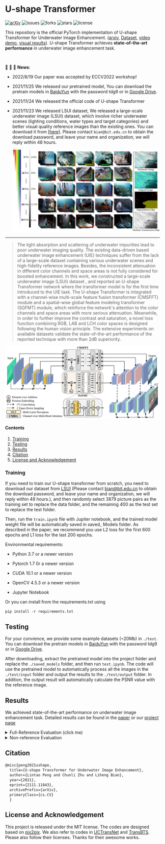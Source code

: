 # U-shape Transformer 

[![arXiv](https://img.shields.io/badge/arXiv-Paper-<COLOR>.svg)](https://arxiv.org/abs/2111.11843)
![issues](https://img.shields.io/github/issues/LintaoPeng/U-shape_Transformer)
![forks](https://img.shields.io/github/forks/LintaoPeng/U-shape_Transformer)
![stars](https://img.shields.io/github/stars/LintaoPeng/U-shape_Transformer)
![license](https://img.shields.io/github/license/LintaoPeng/U-shape_Transformer)

This repository is the official PyTorch implementation of U-shape Transformer  for Underwater Image Enhancement. ([arxiv](https://arxiv.org/abs/2111.11843), [Dataset](https://lintaopeng.github.io/_pages/UIE%20Project%20Page.html), [video demo](https://lintaopeng.github.io/_pages/UIE%20Project%20Page.html), [visual results](https://lintaopeng.github.io/_pages/UIE%20Project%20Page.html)). U-shape Transformer achieves **state-of-the-art performance** in underwater image enhancement task.

</br>



:rocket:  :rocket:  :rocket: **News**:

- 2022/8/19 Our paper was accepted by ECCV2022 workshop!
- 2021/11/25 We released our pretrained model, You can download the pretrain models in [BaiduYun](https://pan.baidu.com/s/1nxmlu_Qs8YNz0NqshNS_ZA) with the password tdg9 or in [Google Drive](https://drive.google.com/file/d/19a_kDJTT5S96kzwQntEMhSxAPYw4xY2P/view?usp=sharing
).  

- 2021/11/24  We released the official code of U-shape Transformer

- 2021/11/23  We released LSUI dataset, We released a large-scale underwater image (LSUI) dataset, which involve richer underwater scenes (lighting conditions, water types and target categories) and better visual quality reference images than the existing ones. You can download it from [[here\]](https://pan.baidu.com/s/1dqB_k6agorQBVVqCda0vjA). Please contact `bian@bit.edu.cn` to obtain the download password, and leave your name and organization, we will reply within 48 hours.

  ![avatar](./figs/data.png)

---

> The light absorption and scattering of underwater impurities lead to poor underwater imaging quality. The existing data-driven based underwater image enhancement (UIE) techniques suffer from the lack of a large-scale dataset containing various underwater scenes and high-fidelity reference images. Besides, the inconsistent attenuation in different color channels and space areas is not fully considered for boosted enhancement. In this work, we constructed a large-scale underwater image (LSUI) dataset
> , and reported an U-shape Transformer network where the transformer model is for the first time introduced to the UIE task. The U-shape Transformer is integrated with a channel-wise multi-scale feature fusion transformer (CMSFFT) module and a spatial-wise global feature modeling transformer (SGFMT) module, which reinforce the network's attention to the color channels and space areas with more serious attenuation. Meanwhile, in order to further improve the contrast and saturation, a novel loss function combining RGB, LAB and LCH color spaces is designed following the human vision principle. The extensive experiments on available datasets validate the state-of-the-art performance of the reported technique with more than 2dB superiority.
> 
><p align="center">
  <img width="800" src="./figs/u_shape_trans.png">
</p>

#### Contents

1. [Training](#Training)
1. [Testing](#Testing)
1. [Results](#Results)
1. [Citation](#Citation)
1. [License and Acknowledgement](#License-and-Acknowledgement)


### Training

If you need to train our U-shape transformer from scratch, you need to download our dataset from [LSUI](https://pan.baidu.com/s/1rtHIwEmVp9BZDYJ_kb5Wfg) (Please contact bian@bit.edu.cn to obtain the download password, and leave your name and organization, we will reply within 48 hours.), and then randomly select 3879 picture pairs as the training set to replace the data folder, and the remaining 400 as the test set to replace the test folder.

Then, run the `train.ipynb` file with Jupiter notebook, and the trained model weight file will be automatically saved in saved_ Models folder. As described in the paper, we recommend you use L2 loss for the first 600 epochs and L1 loss for the last 200 epochs.

Environmental requirements:

- Python 3.7 or a newer version

- Pytorch 1.7 0r a newer version

- CUDA 10.1 or a newer version

- OpenCV 4.5.3 or a newer version

- Jupyter Notebook

Or you can install from the requirements.txt using
```angular2html
pip install -r requirements.txt
```

## Testing
For your convience, we provide some example datasets (~20Mb) in `./test`.  You can download the pretrain models in [BaiduYun](https://pan.baidu.com/s/1nxmlu_Qs8YNz0NqshNS_ZA) with the password tdg9 or in [Google Drive](https://drive.google.com/file/d/19a_kDJTT5S96kzwQntEMhSxAPYw4xY2P/view?usp=sharing
). 

After downloading, extract the pretrained model into the project folder and replace the `./saved_models` folder, and then run `test.ipynb`. The code will use the pretrained model to automatically process all the images in the `./test/input` folder and output the results to the `./test/output` folder. In addition, the output result will automatically calculate the PSNR value with the reference image.

## Results
We achieved state-of-the-art performance on underwater image enhancement task. Detailed results can be found in the [paper](https://arxiv.org/abs/2111.11843) or our [project page](https://lintaopeng.github.io/_pages/UIE%20Project%20Page.html)


<details>
<summary>Full-Reference Evaluation (click me)</summary>
<p align="center">
  <img width="450" src="figs/fulltab.png">
  <img width="900" src="figs/fullfig.png">
</p>
</details>

<details>
<summary>Non-reference Evaluation </summary>
<p align="center">
  <img width="900" src="figs/nontab.png">
  <img width="900" src="figs/nonfig.png">
</p>
</details>


## Citation
    @misc{peng2021ushape,
      title={U-shape Transformer for Underwater Image Enhancement}, 
      author={Lintao Peng and Chunli Zhu and Liheng Bian},
      year={2021},
      eprint={2111.11843},
      archivePrefix={arXiv},
      primaryClass={cs.CV}
      }



## License and Acknowledgement
This project is released under the MIT license. The codes are designed based on [pix2pix](https://github.com/eriklindernoren/PyTorch-GAN). We also refer to codes in [UCTransNet](https://github.com/McGregorWwww/UCTransNet) and [TransBTS](https://github.com/Wenxuan-1119/TransBTS). Please also follow their licenses. Thanks for their awesome works.



